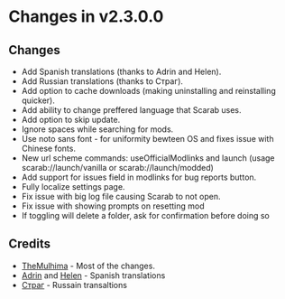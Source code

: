 # Changes in v2.3.0.0

## Changes

- Add Spanish translations (thanks to Adrin and Helen).
- Add Russian translations (thanks to Страг).
- Add option to cache downloads (making uninstalling and reinstalling quicker).
- Add ability to change preffered language that Scarab uses.
- Add option to skip update.
- Ignore spaces while searching for mods.
- Use noto sans font - for uniformity bewteen OS and fixes issue with Chinese fonts.
- New url scheme commands: useOfficialModlinks and launch (usage scarab://launch/vanilla or scarab://launch/modded)
- Add support for issues field in modlinks for bug reports button.
- Fully localize settings page.
- Fix issue with big log file causing Scarab to not open.
- Fix issue with showing prompts on resetting mod
- If toggling will delete a folder, ask for confirmation before doing so

## Credits

- [TheMulhima](https://github.com/TheMulhima) - Most of the changes.
- [Adrin](https://twitter.com/Adrin63_?t=lbzYGgt-3Zybjb_S2xqt2A&s=09) and [Helen](https://ko-fi.com/helensb) - Spanish translations
- [Страг](https://discordapp.com/users/274945280775028736) - Russain transaltions
